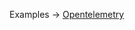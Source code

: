 <p class="ExampleLinks">Examples <span class="ExampleLinksTitleSeparator">-></span> <a href="../../examples/extension-opentelemetry">Opentelemetry</a></p>
